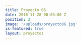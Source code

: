 ```yaml
---
title: Proyecto 06
date: 2018-11-28 00:03:00 Z
position: 2
image: '/uploads/proyecto06.jpg'
is-featured: true
layout: proyectos
---
```

